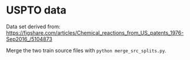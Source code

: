 # USPTO data
Data set derived from:
https://figshare.com/articles/Chemical_reactions_from_US_patents_1976-Sep2016_/5104873

Merge the two train source files with `python merge_src_splits.py`.